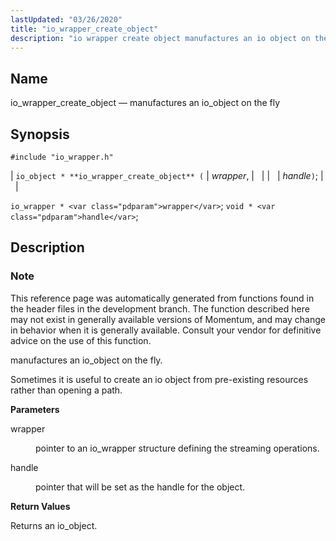 ```yaml
---
lastUpdated: "03/26/2020"
title: "io_wrapper_create_object"
description: "io wrapper create object manufactures an io object on the fly io object io wrapper create object wrapper handle io wrapper wrapper void handle This reference page was automatically generated from functions found in the header files in the development branch The function described here may not exist in generally..."
---
```


<a name="apis.io_wrapper_create_object"></a> 
## Name

io_wrapper_create_object — manufactures an io_object on the fly

## Synopsis

`#include "io_wrapper.h"`

| `io_object * **io_wrapper_create_object** (` | <var class="pdparam">wrapper</var>, |   |
|   | <var class="pdparam">handle</var>`)`; |   |

`io_wrapper * <var class="pdparam">wrapper</var>`;
`void * <var class="pdparam">handle</var>`;<a name="idp53586992"></a> 
## Description

### Note

This reference page was automatically generated from functions found in the header files in the development branch. The function described here may not exist in generally available versions of Momentum, and may change in behavior when it is generally available. Consult your vendor for definitive advice on the use of this function.

manufactures an io_object on the fly.

Sometimes it is useful to create an io object from pre-existing resources rather than opening a path.

**<a name="idp53590400"></a> Parameters**

<dl class="variablelist">

<dt>wrapper</dt>

<dd>

pointer to an io_wrapper structure defining the streaming operations.

</dd>

<dt>handle</dt>

<dd>

pointer that will be set as the handle for the object.

</dd>

</dl>

**<a name="idp53595072"></a> Return Values**

Returns an io_object.
